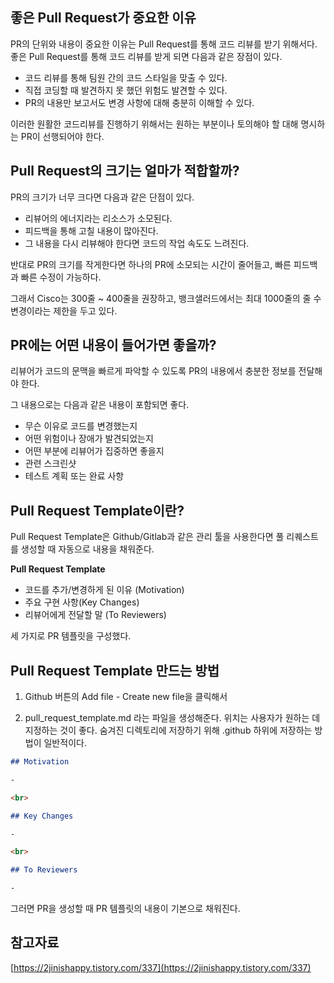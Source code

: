 ## 좋은 Pull Request가 중요한 이유

PR의 단위와 내용이 중요한 이유는 Pull Request를 통해 코드 리뷰를 받기 위해서다. 좋은 Pull Request를 통해 코드 리뷰를 받게 되면 다음과 같은 장점이 있다.

- 코드 리뷰를 통해 팀원 간의 코드 스타일을 맞출 수 있다.
- 직접 코딩할 때 발견하지 못 했던 위험도 발견할 수 있다.
- PR의 내용만 보고서도 변경 사항에 대해 충분히 이해할 수 있다.

이러한 원활한 코드리뷰를 진행하기 위해서는 원하는 부분이나 토의해야 할 대해 명시하는 PR이 선행되어야 한다.

## Pull Request의 크기는 얼마가 적합할까?

PR의 크기가 너무 크다면 다음과 같은 단점이 있다.

- 리뷰어의 에너지라는 리소스가 소모된다.
- 피드백을 통해 고칠 내용이 많아진다.
- 그 내용을 다시 리뷰해야 한다면 코드의 작업 속도도 느려진다.

반대로 PR의 크기를 작게한다면 하나의 PR에 소모되는 시간이 줄어들고, 빠른 피드백과 빠른 수정이 가능하다.

그래서 Cisco는 300줄 ~ 400줄을 권장하고, 뱅크샐러드에서는 최대 1000줄의 줄 수 변경이라는 제한을 두고 있다. 

## PR에는 어떤 내용이 들어가면 좋을까?

리뷰어가 코드의 문맥을 빠르게 파악할 수 있도록 PR의 내용에서 충분한 정보를 전달해야 한다.

그 내용으로는 다음과 같은 내용이 포함되면 좋다.

- 무슨 이유로 코드를 변경했는지
- 어떤 위험이나 장애가 발견되었는지
- 어떤 부분에 리뷰어가 집중하면 좋을지
- 관련 스크린샷
- 테스트 계획 또는 완료 사항

## Pull Request Template이란?

Pull Request Template은 Github/Gitlab과 같은 관리 툴을 사용한다면 풀 리퀘스트를 생성할 때 자동으로 내용을 채워준다. 

**Pull Request Template**

- 코드를 추가/변경하게 된 이유 (Motivation)
- 주요 구현 사항(Key Changes)
- 리뷰어에게 전달할 말 (To Reviewers)

세 가지로 PR 템플릿을 구성했다.

## Pull Request Template 만드는 방법

1. Github 버튼의 Add file - Create new file을 클릭해서

1. pull_request_template.md 라는 파일을 생성해준다. 위치는 사용자가 원하는 데 지정하는 것이 좋다. 숨겨진 디렉토리에 저장하기 위해 .github 하위에 저장하는 방법이 일반적이다.

```markdown
## Motivation

-

<br>

## Key Changes

-

<br>

## To Reviewers

-
```

그러면 PR을 생성할 때 PR 템플릿의 내용이 기본으로 채워진다.

## 참고자료

[https://2jinishappy.tistory.com/337](https://2jinishappy.tistory.com/337)

